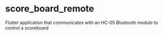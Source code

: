 # score_board_remote
 Flutter application that communicates with an HC-05 Bluetooth module to control a scoreboard
